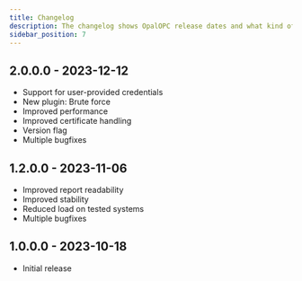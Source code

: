 ```yaml
---
title: Changelog
description: The changelog shows OpalOPC release dates and what kind of changes were included in each release.
sidebar_position: 7
---
```


## 2.0.0.0 - 2023-12-12

* Support for user-provided credentials
* New plugin: Brute force
* Improved performance
* Improved certificate handling
* Version flag
* Multiple bugfixes

## 1.2.0.0 - 2023-11-06

* Improved report readability
* Improved stability
* Reduced load on tested systems
* Multiple bugfixes

## 1.0.0.0 - 2023-10-18

* Initial release
